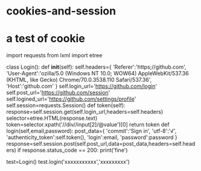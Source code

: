 # cookies-and-session
# a test of cookie
import requests
from lxml import etree

class Login():
    def __init__(self):
        self.headers={
            'Referer':'https;//github.com',
            'User-Agent':'ozilla/5.0 (Windows NT 10.0; WOW64) AppleWebKit/537.36 (KHTML, like Gecko) Chrome/70.0.3538.110 Safari/537.36',
            'Host':'github.com'
        }
        self.login_url='https://github.com/login'
        self.post_url='https://github.com/session'
        self.logined_url='https://github.com/settings/profile'
        self.session=requests.Session()
    def token(self):
        response=self.session.get(self.login_url,headers=self.headers)
        selector=etree.HTML(response.text)
        token=selector.xpath('//div//input[2]/@value')[0]
        return token
    def login(self,email,password):
        post_data={
            'commit':'Sign in',
            'utf-8':'√',
            'authenticity_token':self.token(),
            'login':email,
            'password':password
        }
        response=self.session.post(self.post_url,data=post_data,headers=self.headers)
        if response.status_code == 200:
            print('fine')

test=Login()
test.login('xxxxxxxxxxx','xxxxxxxxx')
